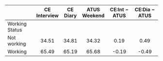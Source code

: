
|                      | CE<br>Interview |  CE<br>Diary | ATUS<br>Weekend | CE:Int &minus; ATUS | CE:Dia &minus; ATUS |
| -------------------- | :----------: | :----------: | :----------: | :----------: | :----------: |
| Working Status       |              |              |              |              |              |
| Not working          |        34.51 |        34.81 |        34.32 |         0.19 |         0.49 |
| Working              |        65.49 |        65.19 |        65.68 |        -0.19 |        -0.49 |

